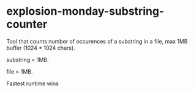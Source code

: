 # explosion-monday-substring-counter

Tool that counts number of occurences of a substring in a file, max 1MB buffer (1024 * 1024 chars).

substring < 1MB.

file > 1MB.

Fastest runtime wins
